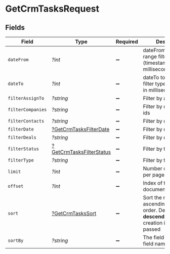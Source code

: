 # GetCrmTasksRequest


## Fields

| Field                                                                                                                   | Type                                                                                                                    | Required                                                                                                                | Description                                                                                                             |
| ----------------------------------------------------------------------------------------------------------------------- | ----------------------------------------------------------------------------------------------------------------------- | ----------------------------------------------------------------------------------------------------------------------- | ----------------------------------------------------------------------------------------------------------------------- |
| `dateFrom`                                                                                                              | *?int*                                                                                                                  | :heavy_minus_sign:                                                                                                      | dateFrom to date range filter type (timestamp in milliseconds)                                                          |
| `dateTo`                                                                                                                | *?int*                                                                                                                  | :heavy_minus_sign:                                                                                                      | dateTo to date range filter type (timestamp in milliseconds)                                                            |
| `filterAssignTo`                                                                                                        | *?string*                                                                                                               | :heavy_minus_sign:                                                                                                      | Filter by assignTo id                                                                                                   |
| `filterCompanies`                                                                                                       | *?string*                                                                                                               | :heavy_minus_sign:                                                                                                      | Filter by companies ids                                                                                                 |
| `filterContacts`                                                                                                        | *?string*                                                                                                               | :heavy_minus_sign:                                                                                                      | Filter by contact ids                                                                                                   |
| `filterDate`                                                                                                            | [?GetCrmTasksFilterDate](../../models/operations/GetCrmTasksFilterDate.md)                                              | :heavy_minus_sign:                                                                                                      | Filter by date                                                                                                          |
| `filterDeals`                                                                                                           | *?string*                                                                                                               | :heavy_minus_sign:                                                                                                      | Filter by deals ids                                                                                                     |
| `filterStatus`                                                                                                          | [?GetCrmTasksFilterStatus](../../models/operations/GetCrmTasksFilterStatus.md)                                          | :heavy_minus_sign:                                                                                                      | Filter by task status                                                                                                   |
| `filterType`                                                                                                            | *?string*                                                                                                               | :heavy_minus_sign:                                                                                                      | Filter by task type (ID)                                                                                                |
| `limit`                                                                                                                 | *?int*                                                                                                                  | :heavy_minus_sign:                                                                                                      | Number of documents per page                                                                                            |
| `offset`                                                                                                                | *?int*                                                                                                                  | :heavy_minus_sign:                                                                                                      | Index of the first document of the page                                                                                 |
| `sort`                                                                                                                  | [?GetCrmTasksSort](../../models/operations/GetCrmTasksSort.md)                                                          | :heavy_minus_sign:                                                                                                      | Sort the results in the ascending/descending order. Default order is **descending** by creation if `sort` is not passed |
| `sortBy`                                                                                                                | *?string*                                                                                                               | :heavy_minus_sign:                                                                                                      | The field used to sort field names.                                                                                     |